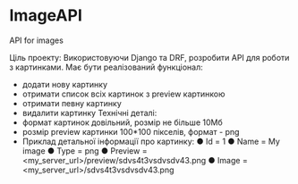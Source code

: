 # ImageAPI
API for images

Ціль проекту:
Використовуючи Django та DRF, розробити API для роботи з
картинками. Має бути реалізований функціонал:
- додати нову картинку
- отримати список всіх картинок з preview картинкою
- отримати певну картинку
- видалити картинку
Технічні деталі:
- формат картинок довільний, розмір не більше 10Мб
- розмір preview картинки 100*100 пікселів, формат - png
- Приклад детальної інформації про картинку:
● Id = 1
● Name = My image
● Type = png
● Preview =
<my_server_url>/preview/sdvs4t3vsdvsdv43.png
● Image = <my_server_url>/sdvs4t3vsdvsdv43.png

